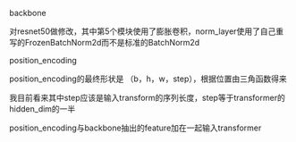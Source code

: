 backbone

对resnet50做修改，其中第5个模块使用了膨胀卷积，norm_layer使用了自己重写的FrozenBatchNorm2d而不是标准的BatchNorm2d

position_encoding

position_encoding的最终形状是 （b，h，w，step），根据位置由三角函数得来

我目前看来其中step应该是输入transform的序列长度，step等于transformer的hidden_dim的一半

position_encoding与backbone抽出的feature加在一起输入transformer
